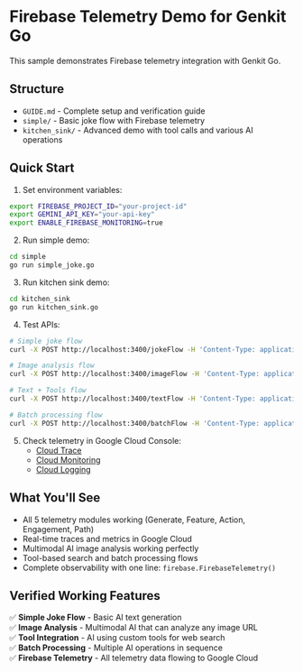 # Firebase Telemetry Demo for Genkit Go

This sample demonstrates Firebase telemetry integration with Genkit Go.

## Structure

- `GUIDE.md` - Complete setup and verification guide
- `simple/` - Basic joke flow with Firebase telemetry
- `kitchen_sink/` - Advanced demo with tool calls and various AI operations

## Quick Start

1. Set environment variables:
```bash
export FIREBASE_PROJECT_ID="your-project-id"
export GEMINI_API_KEY="your-api-key"
export ENABLE_FIREBASE_MONITORING=true
```

2. Run simple demo:
```bash
cd simple
go run simple_joke.go
```

3. Run kitchen sink demo:
```bash
cd kitchen_sink  
go run kitchen_sink.go
```

4. Test APIs:
```bash
# Simple joke flow
curl -X POST http://localhost:3400/jokeFlow -H 'Content-Type: application/json' -d '{"data": "cats"}'

# Image analysis flow  
curl -X POST http://localhost:3400/imageFlow -H 'Content-Type: application/json' -d '{"data": {"imageUrl": "https://www.google.com/images/branding/googlelogo/2x/googlelogo_color_272x92dp.png", "prompt": "What logo is this?"}}'

# Text + Tools flow
curl -X POST http://localhost:3400/textFlow -H 'Content-Type: application/json' -d '{"data": "machine learning"}'

# Batch processing flow
curl -X POST http://localhost:3400/batchFlow -H 'Content-Type: application/json' -d '{"data": ["AI", "robotics", "quantum"]}'
```

5. Check telemetry in Google Cloud Console:
   - [Cloud Trace](https://console.cloud.google.com/traces)
   - [Cloud Monitoring](https://console.cloud.google.com/monitoring)
   - [Cloud Logging](https://console.cloud.google.com/logs)

## What You'll See

- All 5 telemetry modules working (Generate, Feature, Action, Engagement, Path)
- Real-time traces and metrics in Google Cloud
- Multimodal AI image analysis working perfectly
- Tool-based search and batch processing flows
- Complete observability with one line: `firebase.FirebaseTelemetry()`

## Verified Working Features

✅ **Simple Joke Flow** - Basic AI text generation  
✅ **Image Analysis** - Multimodal AI that can analyze any image URL  
✅ **Tool Integration** - AI using custom tools for web search  
✅ **Batch Processing** - Multiple AI operations in sequence  
✅ **Firebase Telemetry** - All telemetry data flowing to Google Cloud